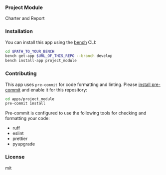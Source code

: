 ### Project Module

Charter and Report

### Installation

You can install this app using the [bench](https://github.com/frappe/bench) CLI:

```bash
cd $PATH_TO_YOUR_BENCH
bench get-app $URL_OF_THIS_REPO --branch develop
bench install-app project_module
```

### Contributing

This app uses `pre-commit` for code formatting and linting. Please [install pre-commit](https://pre-commit.com/#installation) and enable it for this repository:

```bash
cd apps/project_module
pre-commit install
```

Pre-commit is configured to use the following tools for checking and formatting your code:

- ruff
- eslint
- prettier
- pyupgrade

### License

mit
